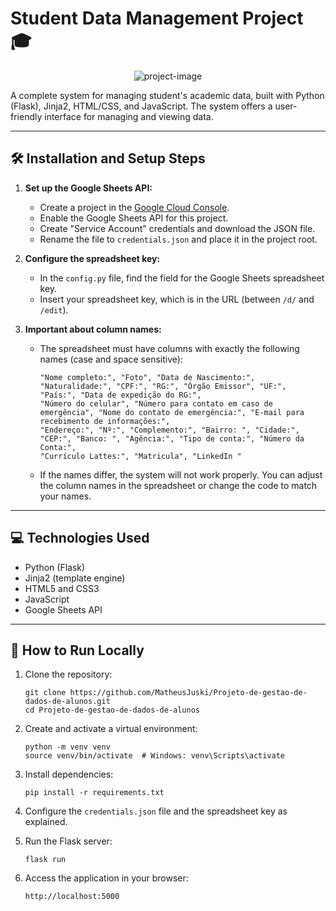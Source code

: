# Student Data Management Project 🎓

<p align="center">
  <img src="https://socialify.git.ci/MatheusJuski/Projeto-de-gestao-de-dados-de-alunos/image?custom_language=Python&font=Inter&language=1&name=1&owner=1&pattern=Solid&theme=Dark" alt="project-image" />
</p>

A complete system for managing student's academic data, built with Python (Flask), Jinja2, HTML/CSS, and JavaScript. The system offers a user-friendly interface for managing and viewing data.

---

## 🛠️ Installation and Setup Steps

1. **Set up the Google Sheets API:**

   - Create a project in the [Google Cloud Console](https://console.cloud.google.com/).
   - Enable the Google Sheets API for this project.
   - Create "Service Account" credentials and download the JSON file.
   - Rename the file to `credentials.json` and place it in the project root.

2. **Configure the spreadsheet key:**

   - In the `config.py` file, find the field for the Google Sheets spreadsheet key.
   - Insert your spreadsheet key, which is in the URL (between `/d/` and `/edit`).

3. **Important about column names:**

   - The spreadsheet must have columns with exactly the following names (case and space sensitive):

     ```
     "Nome completo:", "Foto", "Data de Nascimento:", "Naturalidade:", "CPF:", "RG:", "Órgão Emissor", "UF:", "País:", "Data de expedição do RG:", 
     "Número do celular", "Número para contato em caso de emergência", "Nome do contato de emergência:", "E-mail para recebimento de informações:", 
     "Endereço:", "Nº:", "Complemento:", "Bairro: ", "Cidade:", "CEP:", "Banco: ", "Agência:", "Tipo de conta:", "Número da Conta:", 
     "Currículo Lattes:", "Matricula", "LinkedIn "
     ```

   - If the names differ, the system will not work properly. You can adjust the column names in the spreadsheet or change the code to match your names.

---

## 💻 Technologies Used

- Python (Flask)
- Jinja2 (template engine)
- HTML5 and CSS3
- JavaScript
- Google Sheets API

---

## 🚀 How to Run Locally

1. Clone the repository:
   ```
   git clone https://github.com/MatheusJuski/Projeto-de-gestao-de-dados-de-alunos.git
   cd Projeto-de-gestao-de-dados-de-alunos
   ```

2. Create and activate a virtual environment:
   ```
   python -m venv venv
   source venv/bin/activate  # Windows: venv\Scripts\activate
   ```

3. Install dependencies:
   ```
   pip install -r requirements.txt
   ```

4. Configure the `credentials.json` file and the spreadsheet key as explained.

5. Run the Flask server:
   ```
   flask run
   ```

6. Access the application in your browser:
   ```
   http://localhost:5000
   ```

